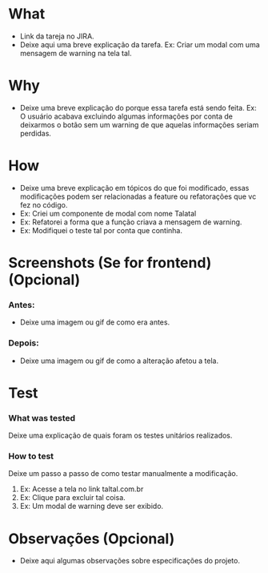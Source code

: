 # What

- Link da tareja no JIRA.
- Deixe aqui uma breve explicação da tarefa.
Ex: Criar um modal com uma mensagem de warning na tela tal.

# Why

- Deixe uma breve explicação do porque essa tarefa está sendo feita.
Ex: O usuário acabava excluindo algumas informações por conta de deixarmos o botão sem um warning de que aquelas informações seriam perdidas.

# How

- Deixe uma breve explicação em tópicos do que foi modificado, essas modificações podem ser relacionadas a feature ou refatorações que vc fez no código.
- Ex: Criei um componente de modal com nome Talatal
- Ex: Refatorei a forma que a função criava a mensagem de warning.
- Ex: Modifiquei o teste tal por conta que continha.

# Screenshots (Se for frontend) (Opcional)

### Antes:
- Deixe uma imagem ou gif de como era antes.

### Depois:
- Deixe uma imagem ou gif de como a alteração afetou a tela.

# Test

### What was tested
Deixe uma explicação de quais foram os testes unitários realizados.

### How to test
Deixe um passo a passo de como testar manualmente a modificação.
1. Ex: Acesse a tela no link taltal.com.br
2. Ex: Clique para excluir tal coisa.
3. Ex: Um modal de warning deve ser exibido.

# Observações (Opcional)

- Deixe aqui algumas observações sobre especificações do projeto.
